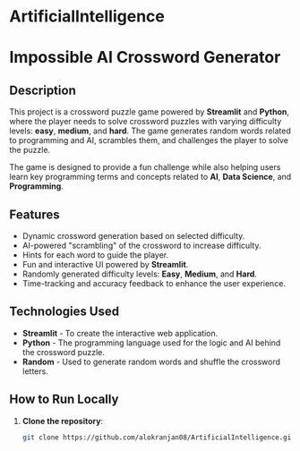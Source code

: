 # ArtificialIntelligence
# Impossible AI Crossword Generator

## Description
This project is a crossword puzzle game powered by **Streamlit** and **Python**, where the player needs to solve crossword puzzles with varying difficulty levels: **easy**, **medium**, and **hard**. The game generates random words related to programming and AI, scrambles them, and challenges the player to solve the puzzle.

The game is designed to provide a fun challenge while also helping users learn key programming terms and concepts related to **AI**, **Data Science**, and **Programming**.

## Features
- Dynamic crossword generation based on selected difficulty.
- AI-powered "scrambling" of the crossword to increase difficulty.
- Hints for each word to guide the player.
- Fun and interactive UI powered by **Streamlit**.
- Randomly generated difficulty levels: **Easy**, **Medium**, and **Hard**.
- Time-tracking and accuracy feedback to enhance the user experience.

## Technologies Used
- **Streamlit** - To create the interactive web application.
- **Python** - The programming language used for the logic and AI behind the crossword puzzle.
- **Random** - Used to generate random words and shuffle the crossword letters.

## How to Run Locally

1. **Clone the repository**:
   ```bash
   git clone https://github.com/alokranjan08/ArtificialIntelligence.git
